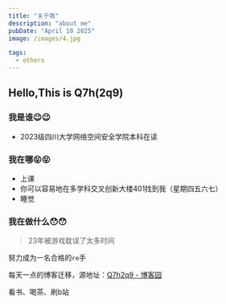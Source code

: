 ```yaml
---
title: "关于我"
description: "about me"
pubDate: "April 10 2025"
image: /images/4.jpg

tags:
  - others
---
```


## Hello,This is Q7h(2q9)

### 我是谁😉😉

- 2023级四川大学网络空间安全学院本科在读

### 我在哪😝😝

- 上课
- 你可以容易地在多学科交叉创新大楼401找到我（星期四五六七）
- 睡觉

### 我在做什么😯😯

> 23年被游戏耽误了太多时间

努力成为一名合格的`re`手

每天一点的博客迁移，源地址：[Q7h2q9 - 博客园](https://www.cnblogs.com/Q7h2q9)

看书、喝茶、刷b站
